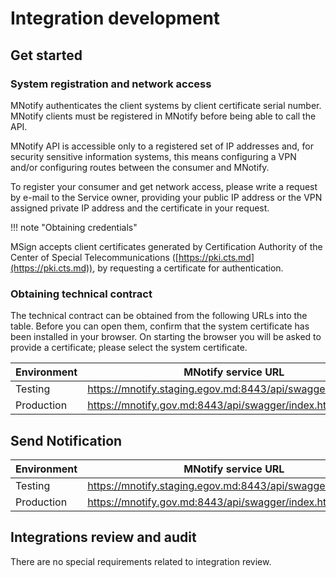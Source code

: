 # Integration development

## Get started

### System registration  and network access

MNotify authenticates the client systems by client certificate serial number. MNotify clients must be registered in MNotify before being able to call the API.

MNotify API is accessible only to a registered set of IP addresses and, for security sensitive information systems, this means configuring a VPN and/or configuring routes between the consumer and MNotify.

To register your consumer and get network access, please write a request by e-mail to the Service owner, providing your public IP address or the VPN assigned private IP address and the certificate in your request.

!!! note "Obtaining credentials"

MSign accepts client certificates generated by Certification Authority of the Center of Special Telecommunications ([https://pki.cts.md](https://pki.cts.md)), by requesting a certificate for authentication.

### Obtaining technical contract

The technical contract can be obtained from the following URLs into the table. Before you can open them, confirm that the system certificate has been installed in your browser. On starting the browser you will be asked to provide a certificate; please select the system certificate.

<table>
  <thead>
    <tr>
      <th>Environment</th>
      <th>MNotify service URL</th>
    </tr>
  </thead>
  <tbody>
    <tr>
      <td>Testing</td>
      <td><a href="https://mnotify.staging.egov.md:8443/api/swagger/index.html">https://mnotify.staging.egov.md:8443/api/swagger/index.html</a></td>
    </tr>
    <tr>
      <td>Production</td>
      <td><a href="https://mnotify.gov.md:8443/api/swagger/index.html">https://mnotify.gov.md:8443/api/swagger/index.html</a></td>
    </tr>
  </tbody>
</table>

## Send Notification

<table>
  <thead>
    <tr>
      <th>Environment</th>
      <th>MNotify service URL</th>
    </tr>
  </thead>
    <tr>
      <td>Testing</td>
      <td><a href="https://mnotify.staging.egov.md:8443/api/swagger/index.html">https://mnotify.staging.egov.md:8443/api/swagger/index.html</a></td>
    </tr>
    <tr>
      <td>Production</td>
      <td><a href="https://mnotify.gov.md:8443/api/swagger/index.html">https://mnotify.gov.md:8443/api/swagger/index.html</a></td>
    </tr>
  </tbody>
</table>

## Integrations review and audit

There are no special requirements related to integration review.
